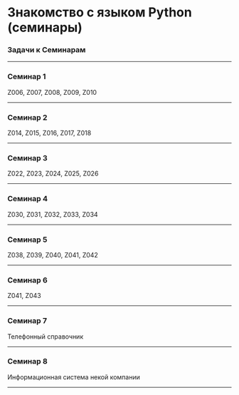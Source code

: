 # Знакомство с языком Python (семинары)
### Задачи к Семинарам
****
### Семинар 1

Z006, Z007, Z008, Z009, Z010
****
### Семинар 2

Z014, Z015, Z016, Z017, Z018
****
### Семинар 3

Z022, Z023, Z024, Z025, Z026
****

### Семинар 4

Z030, Z031, Z032, Z033, Z034
****

### Семинар 5

Z038, Z039, Z040, Z041, Z042
****

### Семинар 6

Z041, Z043
****

### Семинар 7

Телефонный справочник
****

### Семинар 8

Информационная система некой компании
****